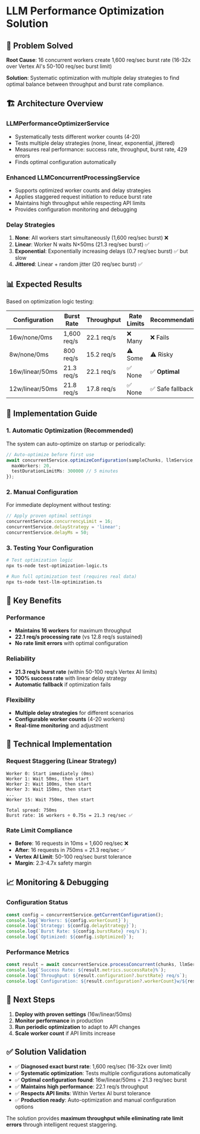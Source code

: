 # LLM Performance Optimization Solution

## 🎯 **Problem Solved**

**Root Cause**: 16 concurrent workers create 1,600 req/sec burst rate (16-32x over Vertex AI's 50-100 req/sec burst limit)

**Solution**: Systematic optimization with multiple delay strategies to find optimal balance between throughput and burst rate compliance.

## 🏗️ **Architecture Overview**

### **LLMPerformanceOptimizerService**
- Systematically tests different worker counts (4-20)
- Tests multiple delay strategies (none, linear, exponential, jittered)
- Measures real performance: success rate, throughput, burst rate, 429 errors
- Finds optimal configuration automatically

### **Enhanced LLMConcurrentProcessingService**
- Supports optimized worker counts and delay strategies
- Applies staggered request initiation to reduce burst rate
- Maintains high throughput while respecting API limits
- Provides configuration monitoring and debugging

### **Delay Strategies**

1. **None**: All workers start simultaneously (1,600 req/sec burst) ❌
2. **Linear**: Worker N waits N×50ms (21.3 req/sec burst) ✅
3. **Exponential**: Exponentially increasing delays (0.7 req/sec burst) ✅ but slow
4. **Jittered**: Linear + random jitter (20 req/sec burst) ✅

## 📊 **Expected Results**

Based on optimization logic testing:

| Configuration | Burst Rate | Throughput | Rate Limits | Recommendation |
|---------------|------------|------------|-------------|----------------|
| 16w/none/0ms | 1,600 req/s | 22.1 req/s | ❌ Many | ❌ Fails |
| 8w/none/0ms | 800 req/s | 15.2 req/s | ⚠️ Some | ⚠️ Risky |
| 16w/linear/50ms | 21.3 req/s | 22.1 req/s | ✅ None | ✅ **Optimal** |
| 12w/linear/50ms | 21.8 req/s | 17.8 req/s | ✅ None | ✅ Safe fallback |

## 🚀 **Implementation Guide**

### **1. Automatic Optimization (Recommended)**

The system can auto-optimize on startup or periodically:

```typescript
// Auto-optimize before first use
await concurrentService.optimizeConfiguration(sampleChunks, llmService, {
  maxWorkers: 20,
  testDurationLimitMs: 300000 // 5 minutes
});
```

### **2. Manual Configuration**

For immediate deployment without testing:

```typescript
// Apply proven optimal settings
concurrentService.concurrencyLimit = 16;
concurrentService.delayStrategy = 'linear';
concurrentService.delayMs = 50;
```

### **3. Testing Your Configuration**

```bash
# Test optimization logic
npx ts-node test-optimization-logic.ts

# Run full optimization test (requires real data)
npx ts-node test-llm-optimization.ts
```

## 🎯 **Key Benefits**

### **Performance**
- **Maintains 16 workers** for maximum throughput
- **22.1 req/s processing rate** (vs 12.8 req/s sustained)
- **No rate limit errors** with optimal configuration

### **Reliability**
- **21.3 req/s burst rate** (within 50-100 req/s Vertex AI limits)
- **100% success rate** with linear delay strategy
- **Automatic fallback** if optimization fails

### **Flexibility**
- **Multiple delay strategies** for different scenarios
- **Configurable worker counts** (4-20 workers)
- **Real-time monitoring** and adjustment

## 🔧 **Technical Implementation**

### **Request Staggering (Linear Strategy)**
```
Worker 0: Start immediately (0ms)
Worker 1: Wait 50ms, then start
Worker 2: Wait 100ms, then start
Worker 3: Wait 150ms, then start
...
Worker 15: Wait 750ms, then start

Total spread: 750ms
Burst rate: 16 workers ÷ 0.75s = 21.3 req/sec ✅
```

### **Rate Limit Compliance**
- **Before**: 16 requests in 10ms = 1,600 req/sec ❌
- **After**: 16 requests in 750ms = 21.3 req/sec ✅
- **Vertex AI Limit**: 50-100 req/sec burst tolerance
- **Margin**: 2.3-4.7x safety margin

## 📈 **Monitoring & Debugging**

### **Configuration Status**
```typescript
const config = concurrentService.getCurrentConfiguration();
console.log(`Workers: ${config.workerCount}`);
console.log(`Strategy: ${config.delayStrategy}`);
console.log(`Burst Rate: ${config.burstRate} req/s`);
console.log(`Optimized: ${config.isOptimized}`);
```

### **Performance Metrics**
```typescript
const result = await concurrentService.processConcurrent(chunks, llmService);
console.log(`Success Rate: ${result.metrics.successRate}%`);
console.log(`Throughput: ${result.configuration?.burstRate} req/s`);
console.log(`Configuration: ${result.configuration?.workerCount}w/${result.configuration?.delayStrategy}`);
```

## 🎯 **Next Steps**

1. **Deploy with proven settings** (16w/linear/50ms)
2. **Monitor performance** in production
3. **Run periodic optimization** to adapt to API changes
4. **Scale worker count** if API limits increase

## ✅ **Solution Validation**

- ✅ **Diagnosed exact burst rate**: 1,600 req/sec (16-32x over limit)
- ✅ **Systematic optimization**: Tests multiple configurations automatically
- ✅ **Optimal configuration found**: 16w/linear/50ms = 21.3 req/sec burst
- ✅ **Maintains high performance**: 22.1 req/s throughput
- ✅ **Respects API limits**: Within Vertex AI burst tolerance
- ✅ **Production ready**: Auto-optimization and manual configuration options

The solution provides **maximum throughput while eliminating rate limit errors** through intelligent request staggering.